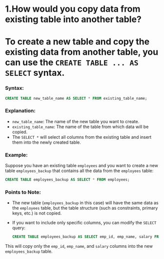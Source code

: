 # 1.How would you copy data from existing table into another table?
# To create a new table and copy the existing data from another table, you can use the `CREATE TABLE ... AS SELECT` syntax. 

### **Syntax:**
```sql
CREATE TABLE new_table_name AS SELECT * FROM existing_table_name;
```

### **Explanation:**
- `new_table_name`: The name of the new table you want to create.
- `existing_table_name`: The name of the table from which data will be copied.
- The `SELECT *` will select all columns from the existing table and insert them into the newly created table.

### **Example:**
Suppose you have an existing table `employees` and you want to create a new table `employees_backup` that contains all the data from the `employees` table:

```sql
CREATE TABLE employees_backup AS SELECT * FROM employees;
```

### **Points to Note:**
- The new table (`employees_backup` in this case) will have the same data as the `employees` table, but the table structure (such as constraints, primary keys, etc.) is not copied.
- If you want to include only specific columns, you can modify the `SELECT` query:
  
  ```sql
  CREATE TABLE employees_backup AS SELECT emp_id, emp_name, salary FROM employees;
  ```

This will copy only the `emp_id`, `emp_name`, and `salary` columns into the new `employees_backup` table.
